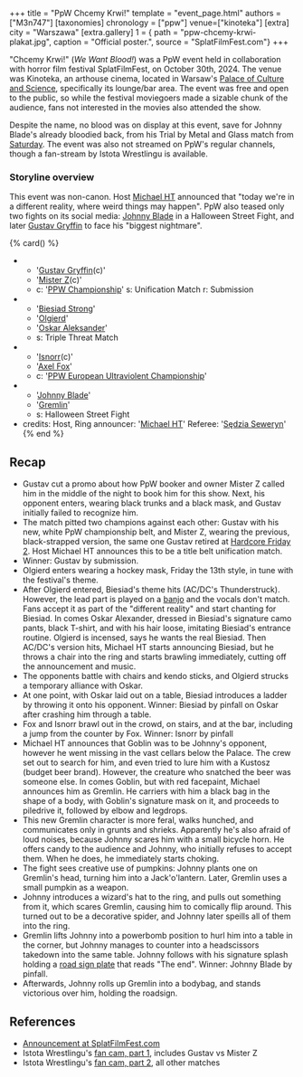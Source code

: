 +++
title = "PpW Chcemy Krwi!"
template = "event_page.html"
authors = ["M3n747"]
[taxonomies]
chronology = ["ppw"]
venue=["kinoteka"]
[extra]
city = "Warszawa"
[extra.gallery]
1 = { path = "ppw-chcemy-krwi-plakat.jpg", caption = "Official poster.", source = "SplatFilmFest.com"}
+++

"Chcemy Krwi!" (_We Want Blood!_) was a PpW event held in collaboration with horror film festival SplatFilmFest, on October 30th, 2024.
The venue was Kinoteka, an arthouse cinema, located in Warsaw's [Palace of Culture and Science][pkin-wikipedia], specifically its lounge/bar area.
The event was free and open to the public, so while the festival moviegoers made a sizable chunk of the audience, fans not interested in the movies
also attended the show.

Despite the name, no blood was on display at this event, save for Johnny Blade's already bloodied back, from his Trial by Metal and Glass match from [Saturday](@/e/ppw/2024-10-26-ppw-co-za-noc.md).
The event was also not streamed on PpW's regular channels, though a fan-stream by Istota Wrestlingu is available.

### Storyline overview

This event was non-canon. Host [Michael HT](@/w/michael-ht.md) announced that "today we're in a different reality, where weird things may happen".
PpW also teased only two fights on its social media: [Johnny Blade](@/w/johnny-blade.md) in a Halloween Street Fight, and later [Gustav Gryffin](@/w/gustav-gryffin.md) to face his "biggest nightmare".

{% card() %}
- - '[Gustav Gryffin](@/w/gustav-gryffin.md)(c)'
  - '[Mister Z](@/w/mister-z.md)(c)'
  - c: '[PPW Championship](@/c/ppw-championship.md)'
    s: Unification Match
    r: Submission
- - '[Biesiad Strong](@/w/biesiad.md)'
  - '[Olgierd](@/w/olgierd.md)'
  - '[Oskar Aleksander](@/w/oskar-aleksander.md)'
  - s: Triple Threat Match
- - '[Isnorr](@/w/isnorr.md)(c)'
  - '[Axel Fox](@/w/axel-fox.md)'
  - c: '[PPW European Ultraviolent Championship](@/c/ppw-european-ultraviolent-championship.md)'
- - '[Johnny Blade](@/w/johnny-blade.md)'
  - '[Gremlin](@/w/goblin.md)'
  - s: Halloween Street Fight
- credits:
    Host, Ring announcer: '[Michael HT](@/w/michael-ht.md)'
    Referee: '[Sędzia Seweryn](@/w/sedzia-seweryn.md)'
{% end %}

## Recap

* Gustav cut a promo about how PpW booker and owner Mister Z called him in the middle of the night to book him for this show. Next, his opponent enters, wearing black trunks and a black mask, and Gustav initially failed to recognize him.
* The match pitted two champions against each other: Gustav with his new, white PpW championship belt, and Mister Z, wearing the previous, black-strapped version, the same one Gustav retired at [Hardcore Friday 2](@/e/ppw/2024-09-20-ppw-hardcore-friday-2.md). Host Michael HT announces this to be a title belt unification match.
* Winner: Gustav by submission.
* Olgierd enters wearing a hockey mask, Friday the 13th style, in tune with the festival's theme.
* After Olgierd entered, Biesiad's theme hits (AC/DC's Thunderstruck). However, the lead part is played on a [banjo](https://www.youtube.com/watch?v=e4Ao-iNPPUc) and the vocals don't match.
  Fans accept it as part of the "different reality" and start chanting for Biesiad. In comes Oskar Alexander, dressed in Biesiad's signature camo pants, black T-shirt, and with his hair loose, imitating Biesiad's entrance routine.
  Olgierd is incensed, says he wants the real Biesiad. Then AC/DC's version hits, Michael HT starts announcing Biesiad, but he throws a chair into the ring and starts brawling immediately, cutting off the announcement and music.
* The opponents battle with chairs and kendo sticks, and Olgierd strucks a temporary alliance with Oskar.
* At one point, with Oskar laid out on a table, Biesiad introduces a ladder by throwing it onto his opponent. Winner: Biesiad by pinfall on Oskar after crashing him through a table.
* Fox and Isnorr brawl out in the crowd, on stairs, and at the bar, including a jump from the counter by Fox. Winner: Isnorr by pinfall
* Michael HT announces that Goblin was to be Johnny's opponent, however he went missing in the vast cellars below the Palace. The crew set out to search for him, and even tried to lure him with a Kustosz (budget beer brand).
  However, the creature who snatched the beer was someone else.
  In comes Goblin, but with red facepaint, Michael announces him as Gremlin. He carriers with him a black bag in the shape of a body, with Goblin's signature mask on it, and proceeds to piledrive it, followed by elbow and legdrops.
* This new Gremlin character is more feral, walks hunched, and communicates only in grunts and shrieks. Apparently he's also afraid of loud noises, because Johnny scares him with a small bicycle horn. He offers candy to the audience and Johnny, who initially refuses to accept them. When he does, he immediately starts choking.
* The fight sees creative use of pumpkins: Johnny plants one on Gremlin's head, turning him into a Jack'o'lantern. Later, Gremlin uses a small pumpkin as a weapon.
* Johnny introduces a wizard's hat to the ring, and pulls out something from it, which scares Gremlin, causing him to comically flip around. This turned out to be a decorative spider, and Johnny later speills all of them into the ring.
* Gremlin lifts Johnny into a powerbomb position to hurl him into a table in the corner, but Johnny manages to counter into a headscissors takedown into the same table. Johnny follows with his signature splash holding a [road sign plate](https://en.wikipedia.org/wiki/Road_signs_in_Poland#Complementary_plates) that reads "The end". Winner: Johnny Blade by pinfall.
* Afterwards, Johnny rolls up Gremlin into a bodybag, and stands victorious over him, holding the roadsign.

## References

* [Announcement at SplatFilmFest.com](https://splatfilmfest.com/program/wrestling-chcemy-krwi-ppw-x-splatfilmfest/)
* Istota Wrestlingu's [fan cam, part 1](https://www.youtube.com/watch?v=M1EzMK4IGhk), includes Gustav vs Mister Z
* Istota Wrestlingu's [fan cam, part 2](https://www.youtube.com/watch?v=dpebVNTRiGo), all other matches

[pkin-wikipedia]: https://en.wikipedia.org/wiki/Palace_of_Culture_and_Science

